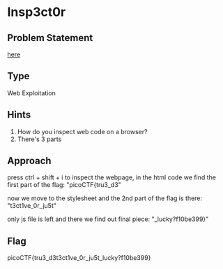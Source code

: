 # Insp3ct0r

## Problem Statement

[here](https://jupiter.challenges.picoctf.org/problem/44924/)

## Type

Web Exploitation

## Hints

1. How do you inspect web code on a browser?
2. There's 3 parts

## Approach

press ctrl + shift + i to inspect the webpage, in the html code we find the first part of the flag: "picoCTF{tru3_d3"

now we move to the stylesheet and the 2nd part of the flag is there: "t3ct1ve_0r_ju5t"

only js file is left and there we find out final piece: "_lucky?f10be399}"

## Flag

picoCTF{tru3_d3t3ct1ve_0r_ju5t_lucky?f10be399}
